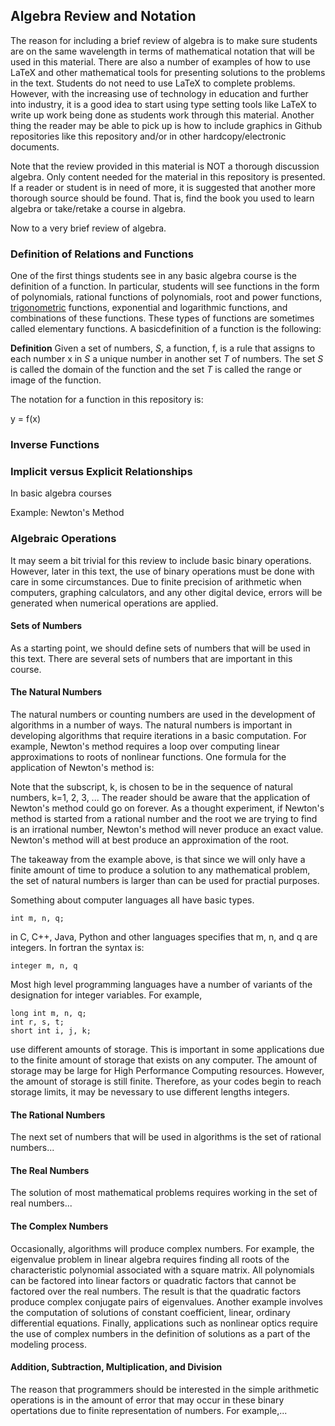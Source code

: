## Algebra Review and Notation

The reason for including a brief review of algebra is to make sure students are on the same wavelength in terms of mathematical
notation that will be used in this material. There are also a number of examples of how to use LaTeX and other mathematical
tools for presenting solutions to the problems in the text. Students do not need to use LaTeX to complete problems. However,
with the increasing use of technology in education and further into industry, it is a good idea to start using type setting
tools like LaTeX to write up work being done as students work through this material. Another thing the reader may be able to
pick up is how to include graphics in Github repositories like this repository and/or in other hardcopy/electronic documents.

Note that the review provided in this material is NOT a thorough discussion algebra. Only content needed for the material in 
this repository is presented. If a reader or student is in need of more, it is suggested that another more thorough source 
should be found. That is, find the book you used to learn algebra or take/retake a course in algebra.

Now to a very brief review of algebra.

### Definition of Relations and Functions

One of the first things students see in any basic algebra course is the definition of a function. In particular, students will
see functions in the form of polynomials, rational functions of polynomials, root and power functions,
[trigonometric](https://jvkoebbe.github.io/math4610/basicReview/trigonometry) functions, exponential and logarithmic functions,
and combinations of these functions. These types of functions are sometimes called elementary functions. A basicdefinition of a 
function is the following:

**Definition** Given a set of numbers, _S_, a function, f, is a rule that assigns to each number x in _S_ a unique number in 
another set _T_ of numbers. The set _S_ is called the domain of the function and the set _T_ is called the range or image of the 
function.

The notation for a function in this repository is:

y = f(x)

### Inverse Functions

### Implicit versus Explicit Relationships

In basic algebra courses

Example: Newton's Method

### Algebraic Operations

It may seem a bit trivial for this review to include basic binary operations. However, later in this text, the use of binary
operations must be done with care in some circumstances. Due to finite precision of arithmetic when computers, graphing
calculators, and any other digital device, errors will be generated when numerical operations are applied.

#### Sets of Numbers

As a starting point, we should define sets of numbers that will be used in this text. There are several sets of numbers that
are important in this course. 

#### The Natural Numbers

The natural numbers or counting numbers are used in the development of algorithms in a number of ways. The natural numbers is 
important in developing algorithms that require iterations in a basic computation. For example, Newton's method requires a loop 
over computing linear approximations to roots of nonlinear functions. One formula for the application of Newton's method is:

Note that the subscript, k, is chosen to be in the sequence of natural numbers, k=1, 2, 3, ... The reader should be aware that
the application of Newton's method could go on forever. As a thought experiment, if Newton's method is started from a rational
number and the root we are trying to find is an irrational number, Newton's method will never produce an exact value. Newton's
method will at best produce an approximation of the root.

The takeaway from the example above, is that since we will only have a finite amount of time to produce a solution to any
mathematical problem, the set of natural numbers is larger than can be used for practial purposes.

Something about computer languages all have basic types.

    int m, n, q;

in C, C++, Java, Python and other languages specifies that m, n, and q are integers. In fortran the syntax is:

    integer m, n, q

Most high level programming languages have a number of variants of the designation for integer variables. For example,

    long int m, n, q;
    int r, s, t;
    short int i, j, k;

use different amounts of storage. This is important in some applications due to the finite amount of storage that exists on
any computer. The amount of storage may be large for High Performance Computing resources. However, the amount of storage is
still finite. Therefore, as your codes begin to reach storage limits, it may be nevessary to use different lengths integers.

#### The Rational Numbers

The next set of numbers that will be used in algorithms is the set of rational numbers...

#### The Real Numbers

The solution of most mathematical problems requires working in the set of real numbers...

#### The Complex Numbers

Occasionally, algorithms will produce complex numbers. For example, the eigenvalue problem in linear algebra requires
finding all roots of the characteristic polynomial associated with a square matrix. All polynomials can be factored into
linear factors or quadratic factors that cannot be factored over the real numbers. The result is that the quadratic factors
produce complex conjugate pairs of eigenvalues. Another example involves the computation of solutions of constant
coefficient, linear, ordinary differential equations. Finally, applications such as nonlinear optics require the use of
complex numbers in the definition of solutions as a part of the modeling process.

#### Addition, Subtraction, Multiplication, and Division

The reason that programmers should be interested in the simple arithmetic operations is in the amount of error that may occur
in these binary opertations due to finite representation of numbers. For example,...
